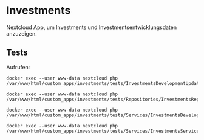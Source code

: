 # Investments

Nextcloud App, um Investments und Investmentsentwicklungsdaten anzuzeigen.

## Tests

Aufrufen:

```
docker exec --user www-data nextcloud php /var/www/html/custom_apps/investments/tests/InvestmentsDevelopmentUpdateTest.php
```

```
docker exec --user www-data nextcloud php /var/www/html/custom_apps/investments/tests/Repositories/InvestmentsRepositoryTest.php
```

```
docker exec --user www-data nextcloud php /var/www/html/custom_apps/investments/tests/Services/InvestmentsDevelopmentServiceTest.php
```

```
docker exec --user www-data nextcloud php /var/www/html/custom_apps/investments/tests/Services/InvestmentsServiceTest.php
```